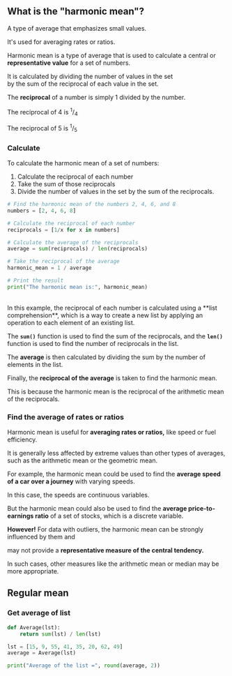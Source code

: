 ## What is the "harmonic mean"?

A type of average that emphasizes small values.

It's used for averaging rates or ratios.

Harmonic mean is a type of average that is used to calculate a central or **representative value** for a set of numbers.

It is calculated by dividing the number of values in the set<br>by the sum of the reciprocal of each value in the set.

The **reciprocal** of a number is simply 1 divided by the number.

The reciprocal of 4 is <sup>1</sup>/<sub>4</sub>

The reciprocal of 5 is <sup>1</sup>/<sub>5</sub>

### Calculate

To calculate the harmonic mean of a set of numbers:

1. Calculate the reciprocal of each number
2. Take the sum of those reciprocals
3. Divide the number of values in the set by the sum of the reciprocals.

```py
# Find the harmonic mean of the numbers 2, 4, 6, and 8
numbers = [2, 4, 6, 8]

# Calculate the reciprocal of each number
reciprocals = [1/x for x in numbers]

# Calculate the average of the reciprocals
average = sum(reciprocals) / len(reciprocals)

# Take the reciprocal of the average
harmonic_mean = 1 / average

# Print the result
print("The harmonic mean is:", harmonic_mean)
```

<br>
In this example, the reciprocal of each number is calculated using a **list comprehension**, which is a way to create a new list by applying an operation to each element of an existing list.

The **`sum()`** function is used to find the sum of the reciprocals, and the **`len()`** function is used to find the number of reciprocals in the list.

The **average** is then calculated by dividing the sum by the number of elements in the list.

Finally, the **reciprocal of the average** is taken to find the harmonic mean.

This is because the harmonic mean is the reciprocal of the arithmetic mean of the reciprocals.

### Find the average of rates or ratios

Harmonic mean is useful for **averaging rates or ratios,** like speed or fuel efficiency.

It is generally less affected by extreme values than other types of averages, such as the arithmetic mean or the geometric mean.


For example, the harmonic mean could be used to find the **average speed of a car over a journey** with varying speeds.

In this case, the speeds are continuous variables.

But the harmonic mean could also be used to find the **average price-to-earnings ratio** of a set of stocks, which is a discrete variable.

**However!** For data with outliers, the harmonic mean can be strongly influenced by them and 

may not provide a **representative measure of the central tendency.**

In such cases, other measures like the arithmetic mean or median may be more appropriate.

## Regular mean

### Get average of list

```py
def Average(lst):
	return sum(lst) / len(lst)

lst = [15, 9, 55, 41, 35, 20, 62, 49]
average = Average(lst)

print("Average of the list =", round(average, 2))
```

<br>
